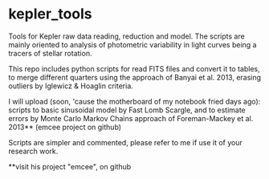 # kepler_tools
Tools for Kepler raw data reading, reduction and model. 
The scripts are mainly oriented to analysis of photometric variability in light curves being a tracers of stellar rotation.

This repo includes python scripts for read FITS files and convert it to tables, to merge different quarters using the approach of Banyai et al. 2013, erasing outliers by Iglewicz & Hoaglin criteria.

I will upload (soon, 'cause the motherboard of my notebook fried days ago): scripts to basic sinusoidal model by Fast Lomb Scargle, and to estimate errors by Monte Carlo Markov Chains approach of Foreman-Mackey et al. 2013** (emcee project on github)

Scripts are simpler and commented, please refer to me if use it of your research work.

**visit his project "emcee", on github

